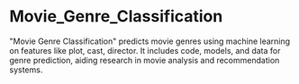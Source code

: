 # Movie_Genre_Classification
"Movie Genre Classification" predicts movie genres using machine learning on features like plot, cast, director. It includes code, models, and data for genre prediction, aiding research in movie analysis and recommendation systems.
